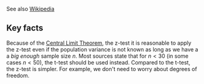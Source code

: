 See also [Wikipedia](https://en.wikipedia.org/wiki/Z-test)

## Key facts
Because of the [Central Limit Theorem](Central%20Limit%20Theorem.md), the z-test it is reasonable to apply the z-test even if the population variance is not known as long as we have a a _big enough_ sample size $n$. Most sources state that for $n<30$ (in some cases $n<50$), the t-test should be used instead. Compared to the t-test, the z-test is simpler. For example, we don't need to worry about degrees of freedom.